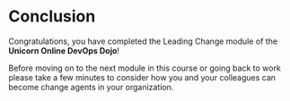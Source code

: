 # Conclusion

Congratulations, you have completed the Leading Change module of the **Unicorn Online DevOps Dojo**!

Before moving on to the next module in this course or going back to work please take a few minutes to consider how you and your colleagues can become change agents in your organization.
